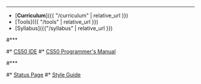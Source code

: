 ***

* [**Curriculum**]({{ "/curriculum" | relative_url }})
* [Tools]({{ "/tools" | relative_url }})
* [Syllabus]({{"/syllabus" | relative_url }})

#***

#* [CS50 IDE](https://ide.cs50.io/)
#* [CS50 Programmer's Manual](https://man.cs50.io/)

#***

#* [Status Page](https://cs50.statuspage.io/)
#* [Style Guide](https://cs50.readthedocs.io/style/c/)
